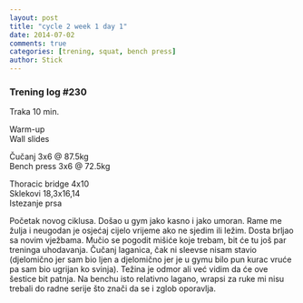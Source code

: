 ```yaml
---
layout: post
title: "cycle 2 week 1 day 1"
date: 2014-07-02
comments: true
categories: [trening, squat, bench press]
author: Stick
---
```


### Trening log #230

Traka 10 min.

Warm-up  
Wall slides  

Čučanj 3x6 @ 87.5kg  
Bench press 3x6 @ 72.5kg  

Thoracic bridge 4x10  
Sklekovi 18,3x16,14  
Istezanje prsa  

Početak novog ciklusa. Došao u gym jako kasno i jako umoran. Rame me žulja i neugodan je osjećaj cijelo vrijeme ako ne sjedim ili ležim. Dosta brljao sa novim vježbama. Mučio se pogodit mišiće koje trebam, bit će tu još par treninga uhodavanja. Čučanj laganica, čak ni sleevse nisam stavio (djelomično jer sam bio ljen a djelomično jer je u gymu bilo pun kurac vruće pa sam bio ugrijan ko svinja). Težina je odmor ali već vidim da će ove šestice bit patnja. Na benchu isto relativno lagano, wrapsi za ruke mi nisu trebali do radne serije što znači da se i zglob oporavlja. 